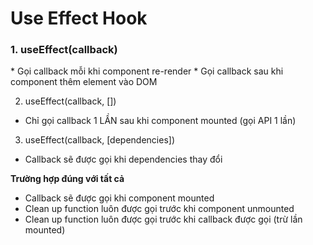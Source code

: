 <h1>Use Effect Hook</h1>

 <h3>1. useEffect(callback)</h3>
* Gọi callback mỗi khi component re-render
* Gọi callback sau khi component thêm element vào DOM

2. useEffect(callback, [])
  * Chỉ gọi callback 1 LẦN sau khi component mounted (gọi API 1 lần)

3. useEffect(callback, [dependencies])
  * Callback sẽ được gọi khi dependencies thay đổi

**Trường hợp đúng với tất cả**
* Callback sẽ được gọi khi component mounted
* Clean up function luôn được gọi trước khi component unmounted
* Clean up function luôn được gọi trước khi callback được gọi (trừ lần mounted)
